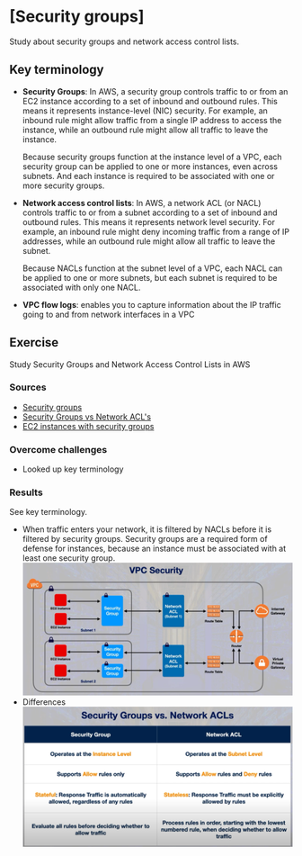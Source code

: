 # [Security groups]
Study about security groups and network access control lists. 

## Key terminology
- **Security Groups**: In AWS, a security group controls traffic to or from an EC2 instance according to a set of inbound and outbound rules. This means it represents instance-level (NIC) security. For example, an inbound rule might allow traffic from a single IP address to access the instance, while an outbound rule might allow all traffic to leave the instance.

    Because security groups function at the instance level of a VPC, each security group can be applied to one or more instances, even across subnets. And each instance is required to be associated with one or more security groups.

- **Network access control lists**: In AWS, a network ACL (or NACL) controls traffic to or from a subnet according to a set of inbound and outbound rules. This means it represents network level security. For example, an inbound rule might deny incoming traffic from a range of IP addresses, while an outbound rule might allow all traffic to leave the subnet.

    Because NACLs function at the subnet level of a VPC, each NACL can be applied to one or more subnets, but each subnet is required to be associated with only one NACL.

- **VPC flow logs**: enables you to capture information about the IP traffic going to and from network interfaces in a VPC

## Exercise
Study Security Groups and Network Access Control Lists in AWS


### Sources
- [Security groups](https://www.youtube.com/watch?v=00uUXZ9oPec)
- [Security Groups vs Network ACL's](https://www.youtube.com/watch?v=ttc0b2NZTV0)
- [EC2 instances with security groups](https://www.youtube.com/watch?v=Z973mNYD3xg)

### Overcome challenges
- Looked up key terminology

### Results
See key terminology.

- When traffic enters your network, it is filtered by NACLs before it is filtered by security groups. Security groups are a required form of defense for instances, because an instance must be associated with at least one security group. 
![](../../00_includes/AWS/AWS-08/VPC%20security.png)
- Differences 
![](../../00_includes/AWS/AWS-08/secAndNACLS.png)
